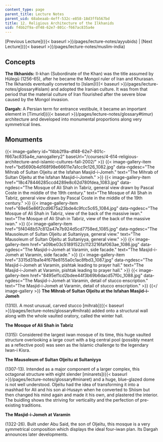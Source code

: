 ```yaml
---
content_type: page
parent_title: Lecture Notes
parent_uid: 68abeaab-4eff-532c-e858-18d3ffb567bd
title: 12. Religious Architecture of the Ilkhanids
uid: f4bb2f9a-df48-62e7-801c-f667ac835a4e
---
```


[Previous Lecture]({{< baseurl >}}/pages/lecture-notes/ayyubids) | [Next Lecture]({{< baseurl >}}/pages/lecture-notes/muslim-india)

Concepts
--------

**The Ilkhanids:** Il-khan (Subordinate of the Khan) was the title assumed by Hülegü (1256-65), after he became the Mongol ruler of Iran and Khurasan. The Ilkhanids eventually converted to [Islam]({{< baseurl >}}/pages/lecture-notes/glossary#islam) and adopted the Iranian culture. It was from that period that the material culture of Iran flourished after the severe blow caused by the Mongol invasion.

**Dargah:** A Persian term for entrance vestibule, it became an important element in [Timurid]({{< baseurl >}}/pages/lecture-notes/glossary#timur) architecture and developed into monumental proportions along very symmetrical lines.

Monuments
---------
{{< image-gallery id="f4bb2f9a-df48-62e7-801c-f667ac835a4e_nanogallery2" baseUrl="/courses/4-614-religious-architecture-and-islamic-cultures-fall-2002/" >}}
{{< image-gallery-item href="bd5690b4d168f98e66611e7a1cc9c126_1082.jpg" data-ngdesc="The Mihrab of Sultan Oljeitu at the Isfahan Masjid-i-Jomeh." text="The Mihrab of Sultan Oljeitu at the Isfahan Masjid-i-Jomeh." >}}
{{< image-gallery-item href="18c478446285ccd4289e8c62d780fdea_1083.jpg" data-ngdesc="The Mosque of Ali Shah in Tabriz, general view drawn by Pascal Coste in the middle of the 19th century." text="The Mosque of Ali Shah in Tabriz, general view drawn by Pascal Coste in the middle of the 19th century." >}}
{{< image-gallery-item href="69e65e86f2cd9675a23bde4c9fcc5c65_1084.jpg" data-ngdesc="The Mosque of Ali Shah in Tabriz, view of the back of the massive iwan." text="The Mosque of Ali Shah in Tabriz, view of the back of the massive iwan." >}}
{{< image-gallery-item href="5f4048b57c812a47e7b924d5cd7758ed_1085.jpg" data-ngdesc="The Mausoleum of Sultan Oljeitu at Sultaniyya, general view." text="The Mausoleum of Sultan Oljeitu at Sultaniyya, general view." >}}
{{< image-gallery-item href="a09be03c51891522c1123216faf063ae_1086.jpg" data-ngdesc="The Masjid-i-Jomeh at Varamin, side facade." text="The Masjid-i-Jomeh at Varamin, side facade." >}}
{{< image-gallery-item href="3315d31ba1e4f678e8155a0c1ac8fbd3_1087.jpg" data-ngdesc="The Masjid-i-Jomeh at Varamin, pishtak leading to prayer hall." text="The Masjid-i-Jomeh at Varamin, pishtak leading to prayer hall." >}}
{{< image-gallery-item href="8495ef1cd2bdee44f3b69b6dacd57f0c_1088.jpg" data-ngdesc="The Masjid-i-Jomeh at Varamin, detail of stucco enscription." text="The Masjid-i-Jomeh at Varamin, detail of stucco enscription." >}}
{{</ image-gallery >}}
**The Mihrab of Sultan Oljeïtu at the Isfahan Masjid-i-Jomeh**

(1310). A most unusual, carved stucco [mihrab]({{< baseurl >}}/pages/lecture-notes/glossary#mihrab) added onto a structural wall along with the whole vaulted oratory, called the winter hall.

**The Mosque of Ali Shah in Tabriz**

(1315): Considered the largest iwan mosque of its time, this huge vaulted structure overlooking a large court with a big central pool (possibly meant as a reflective pool) was seen as the Islamic challenge to the legendary Iwan-i Kisra.

**The Mausoleum of Sultan Oljeïtu at Sultaniyya**

(1307-13). Intended as a major component of a larger complex, this octagonal structure with eight slender [minarets]({{< baseurl >}}/pages/lecture-notes/glossary#minaret) and a huge, blue-glazed dome is not well understood. Oljeïtu had the idea of transforming it into a mashhad for Ali and his son al-Husayn when he converted to Shiism but then changed his mind again and made it his own, and plastered the interior. The buidling shows the striving for verticality and the perfection of pre-existing traditions.

**The Masjid-i-Jomeh at Varamin**

(1322-26). Built under Abu Said, the son of Oljeïtu, this mosque is a very symmetrical composition which displays the ideal four-iwan plan. Its Dargah announces later developments.